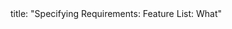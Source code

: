 <frontmatter>
title: "Specifying Requirements: Feature List: What"
</frontmatter>

<include src="unit-inPage-asFlat.md" boilerplate />

